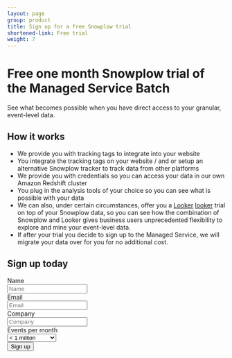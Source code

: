```yaml
---
layout: page
group: product
title: Sign up for a free Snowplow trial
shortened-link: Free trial
weight: 7
---
```


# Free one month Snowplow trial of the Managed Service Batch

See what becomes possible when you have direct access to your granular, event-level data.

## How it works

* We provide you with tracking tags to integrate into your website
* You integrate the tracking tags on your website / and or setup an alternative Snowplow tracker to track data from other platforms
* We provide you with credentials so you can access your data in our own Amazon Redshift cluster
* You plug in the analysis tools of your choice so you can see what is possible with your data
* We can also, under certain circumstances, offer you a [Looker] [looker] trial on top of your Snowplow data, so you can see how the combination of Snowplow and Looker gives business users unprecedented flexibility to explore and mine your event-level data.
* If after your trial you decide to sign up to the Managed Service, we will migrate your data over for you for no additional cost.

## Sign up today

<div id="trial-form">
	<form class="form-horizontal">
		<div class="control-group" id="groupName">
			<label class="control-label" for="inputName">Name</label>
			<div class="controls" id="controlsName">
				<input type="text" id="inputName" placeholder="Name">
			</div>
		</div>
		<div class="control-group" id="groupEmail">
			<label class="control-label" for="inputEmail">Email</label>
			<div class="controls" id="controlsEmail">
				<input type="text" id="inputEmail" placeholder="Email">
			</div>
		</div>
		<div class="control-group" id="groupCompany">
			<label class="control-label" for="inputCompany">Company</label>
			<div class="controls" id="controlsCompany">
				<input type="text" id="inputCompany" placeholder="Company">
			</div>
		</div>
		<div class="control-group" id="groupEventsPerMonth">
			<label class="control-label" for="inputEventsPerMonth">Events per month</label>
			<div class="controls" id="controlsEventsPerMonth">
				<select id="inputEventsPerMonth">
					<option>&lt; 1 million</option>
					<option>1 - 10 million</option>
					<option>10 - 100 million</option>
					<option>100 - 1 billion</option>
					<option>1 billion +</option>
				</select>
			</div>
		</div>
		<div class="control-group">
			<div class="controls">
				<button type="submit" class="btn btn-success btn-primary" id="submitFreeTrialButton">Sign up</button>
			</div>
		</div>
	</form>
</div>




[looker]: http://looker.com/
[snowplow-as-a-service]: /product/get-started/#saas
